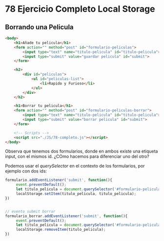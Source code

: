 # 78 Ejercicio Completo Local Storage

## Borrando una Pelicula

```html
<body>
    <h1>Añade tu pelicula</h1>
    <form action="" method="post" id="formulario-peliculas">
        <input type="text" name="titulo-pelicula" id="titulo-pelicula"> 👈
        <input type="submit" value="guardar pelicula" id="submit">
    </form>

    <h2>
        <div id="peliculas">
            <ul id="peliculas-list">
                <li>Rapido y Furioso</li>
            </ul>
        </div>
    </h2>

    <h1>Borrar tu pelicula</h1>
    <form action="" method="post" id="formulario-peliculas-borrar">
        <input type="text" name="titulo-pelicula" id="titulo-pelicula"> 👈
        <input type="submit" value="borrar pelicula" id="submit">
    </form>

    <!-- Scripts -->
    <script src="./JS/78-completo.js"></script>
</body>
```
Observa que tenemos dos formularios, donde en ambos existe una etiqueta input, con el mismos id. ¿COmo hacemos para diferenciar uno del otro?

Podemos usar el *querySelector* en el contexto de los formularios, por ejemplo con dos ids:

```js
formulario.addEventListener('submit', function(){
     event.preventDefault();
     let titulo_pelicula = document.querySelector('#formulario-peliculas #titulo-pelicula').value; 👈
     localStorage.setItem(titulo_pelicula, titulo_pelicula);
})


// evento submit borrar
formulario_borrar.addEventListener('submit', function(){
     event.preventDefault();
     let titulo_pelicula = document.querySelector('#formulario-peliculas-borrar #titulo-pelicula').value; 👈
     localStorage.removeItem(titulo_pelicula);
})
```





